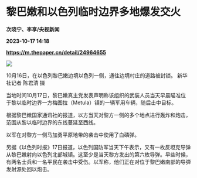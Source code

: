 # 黎巴嫩和以色列临时边界多地爆发交火
**次晓宁、李享/央视新闻**

**2023-10-17 14:18**

**https://m.thepaper.cn/detail/24964655**

![](https://imagecloud.thepaper.cn/thepaper/image/274/499/370.jpg)

10月16日，在以色列黎巴嫩边境以色列一侧，通往边境村庄的道路被封锁。 新华社记者 陈君清 摄

当地时间10月17日，黎巴嫩真主党发表声明称该组织的武装人员当天早晨瞄准位于黎以临时边界一方梅图拉（Metula）镇的一辆军用车辆，随后击中目标。

根据黎巴嫩国家通讯社的报道，以方当天对黎方一侧的多个地点进行轰炸和炮击，范围从黎以临时边界的东线蔓延至西线。

以军在对黎方一侧马加勇平原地带的袭击中使用了白磷弹。

另据《以色列时报》17日报道，以色列国防军当天下午表示，又有一枚反坦克导弹从黎巴嫩射向以色列北部城镇。这至少是当天黎方发出的第六枚导弹。早些时候，有两名士兵和一名平民在袭击中受伤。以军称，他们正在对位于黎巴嫩南部的导弹发射源处回以炮击。